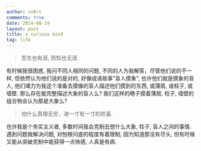 ```yaml
---
author: sn0rt
comments: true
date: 2014-08-19
layout: post
title: a curious mind
tag: life
---
```


>吾生也有涯, 而知也无涯.

有时候我很困惑, 我问不同人相同的问题, 不同的人为我解答，尽管他们说的不一样, 但依然认为他们说的是对的, 好像成语故事"盲人摸象", 也许他们就是摸象的盲人, 他们竭力为我这个准备去摸像的盲人描述他们摸到的东西, 或蒲扇, 或柱子, 或墙壁. 那么存在能完整描述大象的盲人么? 我们这样的瞎子摸着蒲扇, 柱子, 墙壁的组合物会认为那是大象么?

>怕什么真理无穷，进一寸有一寸的欢喜.

也许我是个务实主义者, 多数时间我会克制去想什么大象, 柱子, 盲人之间的事情. 遇到问题我解决问题, 对刨根问底的程度有着限制, 因为知道那没有尽头, 但有时候又能从突破克制中能获得一点快感, 人真是有病.
